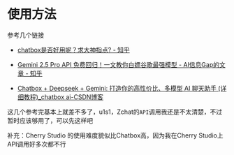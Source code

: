 # 使用方法

参考几个链接

- [chatbox是否好用呢？求大神指点? - 知乎](https://www.zhihu.com/question/12539849846)

- [Gemini 2.5 Pro API 免费回归！一文教你白嫖谷歌最强模型 - AI信息Gap的文章 - 知乎](https://zhuanlan.zhihu.com/p/1922892374020956367)

- [Chatbox + Deepseek + Gemini: 打造你的高性价比、多模型 AI 聊天助手 (详细教程)_chatbox ai-CSDN博客](https://blog.csdn.net/qq_53630808/article/details/146542655)

这几个参考完基本上就差不多了，u1s1，Zchat的`API`调用我还是不太清楚，不过暂时应该够用了，可以先这样吧

补充：Cherry Studio 的使用难度貌似比Chatbox高，因为我在Cherry Studio上API调用好多次都不行